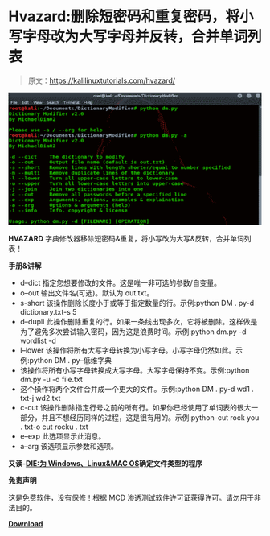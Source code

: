 # Hvazard:删除短密码和重复密码，将小写字母改为大写字母并反转，合并单词列表

> 原文：<https://kalilinuxtutorials.com/hvazard/>

[![Hvazard : Remove Short Passwords & Duplicates, Change Lowercase To Uppercase & Reverse, Combine Wordlists](img/af3e5352cc10c0242694e24d727eda92.png "Hvazard : Remove Short Passwords & Duplicates, Change Lowercase To Uppercase & Reverse, Combine Wordlists")](https://1.bp.blogspot.com/-DmgeGc3wbTI/XTWYAngmJrI/AAAAAAAABfs/j85AfPiitFwH5JEMiWWWDGTBEg-CozwPwCLcBGAs/s1600/Hvazard-1%25281%2529.png)

**HVAZARD** 字典修改器移除短密码&重复，将小写改为大写&反转，合并单词列表！

**手册&讲解**

*   d–dict 指定您想要修改的文件。这是唯一非可选的参数/自变量。
*   o–out 输出文件名(可选)。默认为 out.txt。
*   s-short 该操作删除长度小于或等于指定数量的行。示例:python DM . py-d dictionary.txt-s 5
*   d–dupli 此操作删除重复的行。如果一条线出现多次，它将被删除。这样做是为了避免多次尝试输入密码，因为这是浪费时间。示例:python dm.py -d wordlist -d
*   l–lower 该操作将所有大写字母转换为小写字母。小写字母仍然如此。示例:python DM . py–低维字典
*   该操作将所有小写字母转换成大写字母。大写字母保持不变。示例:python dm.py -u -d file.txt
*   这个操作将两个文件合并成一个更大的文件。示例:python DM . py-d wd1 . txt-j wd2.txt
*   c-cut 该操作删除指定行号之前的所有行。如果你已经使用了单词表的很大一部分，并且不想经历同样的过程，这是很有用的。示例:python–cut rock you . txt-o cut rocku . txt
*   e–exp 此选项显示此消息。
*   a–arg 该选项显示参数和选项。

**又读-[DIE:为 Windows、Linux&MAC OS](https://kalilinuxtutorials.com/die-windows-linux-macos/)确定文件类型的程序**

**免责声明**

这是免费软件，没有保修！根据 MCD 渗透测试软件许可证获得许可。请勿用于非法目的。

[**Download**](https://github.com/MichaelDim02/Hvazard)